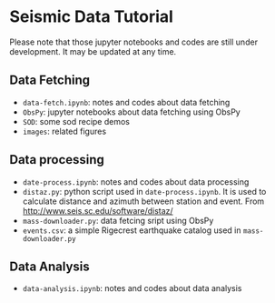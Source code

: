 # Seismic Data Tutorial

Please note that those jupyter notebooks and codes are still under development. It may be updated at any time.

## Data Fetching

- `data-fetch.ipynb`: notes and codes about data fetching
- `ObsPy`: jupyter notebooks about data fetching using ObsPy
- `SOD`: some sod recipe demos
- `images`: related figures

## Data processing

- `date-process.ipynb`: notes and codes about data processing
- `distaz.py`: python script used in `date-process.ipynb`. It is used to calculate distance and azimuth between station and event. From http://www.seis.sc.edu/software/distaz/
- `mass-downloader.py`: data fetcing sript using ObsPy
- `events.csv`: a simple Rigecrest earthquake catalog used in `mass-downloader.py`

## Data Analysis

- `data-analysis.ipynb`: notes and codes about data analysis
